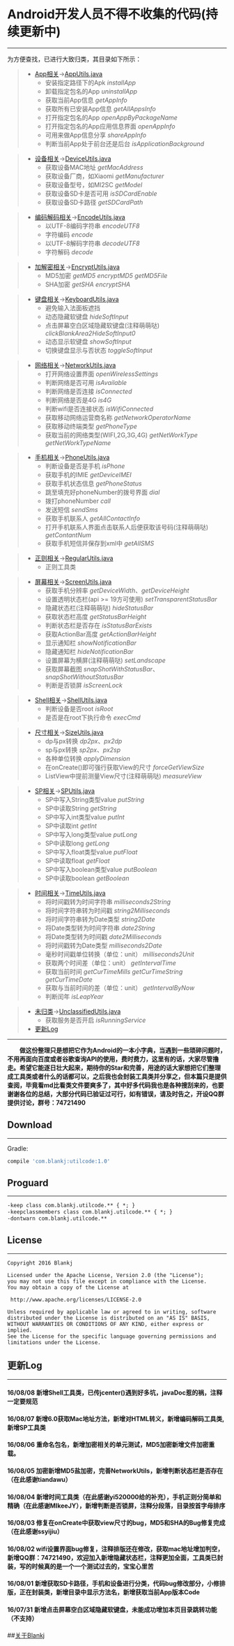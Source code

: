# Android开发人员不得不收集的代码(持续更新中)  
------
为方便查找，已进行大致归类，其目录如下所示：  
> - [App相关][app.md]→[AppUtils.java][app.java]
>    - 安装指定路径下的Apk *installApp*
>    - 卸载指定包名的App *uninstallApp*
>    - 获取当前App信息 *getAppInfo*
>    - 获取所有已安装App信息 *getAllAppsInfo*
>    - 打开指定包名的App *openAppByPackageName*
>    - 打开指定包名的App应用信息界面 *openAppInfo*
>    - 可用来做App信息分享 *shareAppInfo*
>    - 判断当前App处于前台还是后台 *isApplicationBackground*

> - [设备相关][device.md]→[DeviceUtils.java][device.java]
>    - 获取设备MAC地址 *getMacAddress*
>    - 获取设备厂商，如Xiaomi *getManufacturer*
>    - 获取设备型号，如MI2SC *getModel*
>    - 获取设备SD卡是否可用 *isSDCardEnable*
>    - 获取设备SD卡路径 *getSDCardPath*

> - [编码解码相关][encode.md]→[EncodeUtils.java][encode.java]
>    - 以UTF-8编码字符串 *encodeUTF8*
>    - 字符编码 *encode*
>    - 以UTF-8解码字符串 *decodeUTF8*
>    - 字符解码 *decode*

> - [加解密相关][encrypt.md]→[EncryptUtils.java][encrypt.java]
>    - MD5加密 *getMD5* *encryptMD5* *getMD5File*
>    - SHA加密 *getSHA* *encryptSHA*

> - [键盘相关][keyboard.md]→[KeyboardUtils.java][keyboard.java]
>    - 避免输入法面板遮挡
>    - 动态隐藏软键盘 *hideSoftInput*
>    - 点击屏幕空白区域隐藏软键盘(注释萌萌哒) *clickBlankArea2HideSoftInput0*
>    - 动态显示软键盘 *showSoftInput*
>    - 切换键盘显示与否状态 *toggleSoftInput*

> - [网络相关][network.md]→[NetworkUtils.java][network.java]
>    - 打开网络设置界面 *openWirelessSettings*
>    - 判断网络是否可用 *isAvailable*
>    - 判断网络是否连接 *isConnected*
>    - 判断网络是否是4G *is4G*
>    - 判断wifi是否连接状态 *isWifiConnected*
>    - 获取移动网络运营商名称 *getNetworkOperatorName*
>    - 获取移动终端类型 *getPhoneType*
>    - 获取当前的网络类型(WIFI,2G,3G,4G) *getNetWorkType* *getNetWorkTypeName*

> - [手机相关][phone.md]→[PhoneUtils.java][phone.java]
>    - 判断设备是否是手机 *isPhone*
>    - 获取手机的IMIE *getDeviceIMEI*
>    - 获取手机状态信息 *getPhoneStatus*
>    - 跳至填充好phoneNumber的拨号界面 *dial*
>    - 拨打phoneNumber *call*
>    - 发送短信 *sendSms*
>    - 获取手机联系人 *getAllContactInfo*
>    - 打开手机联系人界面点击联系人后便获取该号码(注释萌萌哒) *getContantNum*
>    - 获取手机短信并保存到xml中 *getAllSMS*

> - [正则相关][regular.md]→[RegularUtils.java][regular.java]
>    - 正则工具类

> - [屏幕相关][screen.md]→[ScreenUtils.java][screen.java]
>    - 获取手机分辨率 *getDeviceWidth*、*getDeviceHeight*
>    - 设置透明状态栏(api >= 19方可使用) *setTransparentStatusBar*
>    - 隐藏状态栏(注释萌萌哒) *hideStatusBar*
>    - 获取状态栏高度 *getStatusBarHeight*
>    - 判断状态栏是否存在 *isStatusBarExists*
>    - 获取ActionBar高度 *getActionBarHeight*
>	 - 显示通知栏 *showNotificationBar*
>	 - 隐藏通知栏 *hideNotificationBar*
>    - 设置屏幕为横屏(注释萌萌哒) *setLandscape*
>    - 获取屏幕截图 *snapShotWithStatusBar*、*snapShotWithoutStatusBar*
>    - 判断是否锁屏 *isScreenLock*

> - [Shell相关][shell.md]→[ShellUtils.java][shell.java]
>    - 判断设备是否root *isRoot*
>    - 是否是在root下执行命令 *execCmd*

> - [尺寸相关][size.md]→[SizeUtils.java][size.java]
>    - dp与px转换 *dp2px*、*px2dp*
>    - sp与px转换 *sp2px*、*px2sp*
>    - 各种单位转换 *applyDimension*
>    - 在onCreate()即可强行获取View的尺寸 *forceGetViewSize*
>    - ListView中提前测量View尺寸(注释萌萌哒) *measureView*

> - [SP相关][sp.md]→[SPUtils.java][sp.java]
>    - SP中写入String类型value *putString*
>    - SP中读取String *getString*
>    - SP中写入int类型value *putInt*
>	 - SP中读取int *getInt*
>    - SP中写入long类型value *putLong*
>    - SP中读取long *getLong*
>    - SP中写入float类型value *putFloat*
>	 - SP中读取float *getFloat*
>    - SP中写入boolean类型value *putBoolean*
>	 - SP中读取boolean *getBoolean*

> -	[时间相关][time.md]→[TimeUtils.java][time.java]
>	 - 将时间戳转为时间字符串 *milliseconds2String*
>	 - 将时间字符串转为时间戳 *string2Milliseconds*
>	 - 将时间字符串转为Date类型 *string2Date*
>	 - 将Date类型转为时间字符串 *date2String*
>	 - 将Date类型转为时间戳 *date2Milliseconds*
>	 - 将时间戳转为Date类型 *milliseconds2Date*
>	 - 毫秒时间戳单位转换（单位：unit） *milliseconds2Unit*
>	 - 获取两个时间差（单位：unit） *getIntervalTime*
>	 - 获取当前时间 *getCurTimeMills* *getCurTimeString* *getCurTimeDate*
>	 - 获取与当前时间的差（单位：unit） *getIntervalByNow*
>	 - 判断闰年 *isLeapYear*

> - [未归类][unclassified.md]→[UnclassifiedUtils.java][unclassified.java]
>    - 获取服务是否开启 *isRunningService*
> - [更新Log][update_log.md]

***
  
　　**做这份整理只是想把它作为Android的一本小字典，当遇到一些琐碎问题时，不用再面向百度或者谷歌查询API的使用，费时费力，这里有的话，大家尽管撸走。希望它能逐日壮大起来，期待你的Star和完善，用途的话大家想把它们整理成工具类或者什么的话都可以，之后我也会封装工具类并分享之，但本篇只是提供查阅，毕竟看md比看类文件要爽多了，其中好多代码我也是各种搜刮来的，也要谢谢各位的总结，大部分代码已验证过可行，如有错误，请及时告之，开设QQ群提供讨论，群号：74721490**  

## Download
------
Gradle:
``` groovy
compile 'com.blankj:utilcode:1.0'
```

## Proguard
------
``` xml
-keep class com.blankj.utilcode.** { *; }
-keepclassmembers class com.blankj.utilcode.** { *; }
-dontwarn com.blankj.utilcode.**
```

## License
------
	Copyright 2016 Blankj

	Licensed under the Apache License, Version 2.0 (the "License");
	you may not use this file except in compliance with the License.
	You may obtain a copy of the License at

	 http://www.apache.org/licenses/LICENSE-2.0

	Unless required by applicable law or agreed to in writing, software
	distributed under the License is distributed on an "AS IS" BASIS,
	WITHOUT WARRANTIES OR CONDITIONS OF ANY KIND, either express or implied.
	See the License for the specific language governing permissions and
	limitations under the License.

  
## 更新Log
------
#### 16/08/08 新增Shell工具类，已传jcenter()遇到好多坑，javaDoc惹的祸，注释一定要规范
#### 16/08/07 新增6.0获取Mac地址方法，新增对HTML转义，新增编码解码工具类,新增SP工具类
#### 16/08/06 重命名包名，新增加密相关的单元测试，MD5加密新增文件加密重载。
#### 16/08/05 加密新增MD5盐加密，完善NetworkUtils，新增判断状态栏是否存在（在此感谢tiandawu）
#### 16/08/04 新增时间工具类（在此感谢yi520000给的补充），手机正则分简单和精确（在此感谢MIkeeJY），新增判断是否锁屏，注释分段落，目录按首字母排序
#### 16/08/03 修复在onCreate中获取view尺寸的bug，MD5和SHA的Bug修复完成（在此感谢ssyijiu）
#### 16/08/02 wifi设置界面bug修复，注释排版还在修改，获取mac地址增加判空，新增QQ群：74721490，欢迎加入新增隐藏状态栏，注释更加全面，工具类已封装，写的时候真的是一个一个测试过去的，宝宝心里苦
#### 16/08/01 新增获取SD卡路径，手机和设备进行分类，代码bug修改部分，小修排版，正在封装类，新增目录中显示方法名，新增获取当前App版本Code
#### 16/07/31 新增点击屏幕空白区域隐藏软键盘，未能成功增加本页目录跳转功能（不支持）


  
##[关于Blankj][blankj]


[app.md]: https://github.com/Blankj/AndroidUtilCode/blob/master/about_app.md
[app.java]: https://github.com/Blankj/AndroidUtilCode/blob/master/utilcode/src/main/java/com/blankj/utilcode/utils/AppUtils.java
[device.md]: https://github.com/Blankj/AndroidUtilCode/blob/master/about_device.md
[device.java]: https://github.com/Blankj/AndroidUtilCode/blob/master/utilcode/src/main/java/com/blankj/utilcode/utils/DeviceUtils.java
[encode.md]: https://github.com/Blankj/AndroidUtilCode/blob/master/about_encode.md
[encode.java]: https://github.com/Blankj/AndroidUtilCode/blob/master/utilcode/src/main/java/com/blankj/utilcode/utils/EncodeUtils.java
[encrypt.md]: https://github.com/Blankj/AndroidUtilCode/blob/master/about_encrypt.md
[encrypt.java]: https://github.com/Blankj/AndroidUtilCode/blob/master/utilcode/src/main/java/com/blankj/utilcode/utils/EncryptUtils.java
[keyboard.md]: https://github.com/Blankj/AndroidUtilCode/blob/master/about_keyboard.md
[keyboard.java]: https://github.com/Blankj/AndroidUtilCode/blob/master/utilcode/src/main/java/com/blankj/utilcode/utils/KeyboardUtils.java
[network.md]: https://github.com/Blankj/AndroidUtilCode/blob/master/about_network.md
[network.java]: https://github.com/Blankj/AndroidUtilCode/blob/master/utilcode/src/main/java/com/blankj/utilcode/utils/NetworkUtils.java
[phone.md]: https://github.com/Blankj/AndroidUtilCode/blob/master/about_phone.md
[phone.java]: https://github.com/Blankj/AndroidUtilCode/blob/master/utilcode/src/main/java/com/blankj/utilcode/utils/PhonekUtils.java
[regular.md]: https://github.com/Blankj/AndroidUtilCode/blob/master/about_regular.md
[regular.java]: https://github.com/Blankj/AndroidUtilCode/blob/master/utilcode/src/main/java/com/blankj/utilcode/utils/RegularUtils.java
[screen.md]: https://github.com/Blankj/AndroidUtilCode/blob/master/about_screen.md
[screen.java]: https://github.com/Blankj/AndroidUtilCode/blob/master/utilcode/src/main/java/com/blankj/utilcode/utils/ScreenUtils.java
[shell.md]: https://github.com/Blankj/AndroidUtilCode/blob/master/about_shell.md
[shell.java]: https://github.com/Blankj/AndroidUtilCode/blob/master/utilcode/src/main/java/com/blankj/utilcode/utils/ShellUtils.java
[size.md]: https://github.com/Blankj/AndroidUtilCode/blob/master/about_size.md
[size.java]: https://github.com/Blankj/AndroidUtilCode/blob/master/utilcode/src/main/java/com/blankj/utilcode/utils/SizeUtils.java
[sp.md]: https://github.com/Blankj/AndroidUtilCode/blob/master/about_sp.md
[sp.java]: https://github.com/Blankj/AndroidUtilCode/blob/master/utilcode/src/main/java/com/blankj/utilcode/utils/SPUtils.java
[time.md]: https://github.com/Blankj/AndroidUtilCode/blob/master/about_time.md
[time.java]: https://github.com/Blankj/AndroidUtilCode/blob/master/utilcode/src/main/java/com/blankj/utilcode/utils/TimeUtils.java
[unclassified.md]: https://github.com/Blankj/AndroidUtilCode/blob/master/unclassified.md
[unclassified.java]: https://github.com/Blankj/AndroidUtilCode/blob/master/utilcode/src/main/java/com/blankj/utilcode/utils/UnclassifiedUtils.java
[update_log.md]: https://github.com/Blankj/AndroidUtilCode/blob/master/update_log.md

[blankj]: http://blankj.com/about